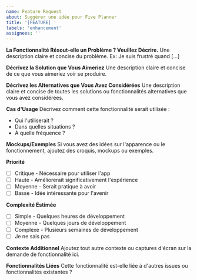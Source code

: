 ```yaml
---
name: Feature Request
about: Suggérer une idée pour Five Planner
title: '[FEATURE] '
labels: 'enhancement'
assignees: ''
---
```


**La Fonctionnalité Résout-elle un Problème ? Veuillez Décrire.**
Une description claire et concise du problème. Ex: Je suis frustré quand [...]

**Décrivez la Solution que Vous Aimeriez**
Une description claire et concise de ce que vous aimeriez voir se produire.

**Décrivez les Alternatives que Vous Avez Considérées**
Une description claire et concise de toutes les solutions ou fonctionnalités alternatives que vous avez considérées.

**Cas d'Usage**
Décrivez comment cette fonctionnalité serait utilisée :

- Qui l'utiliserait ?
- Dans quelles situations ?
- À quelle fréquence ?

**Mockups/Exemples**
Si vous avez des idées sur l'apparence ou le fonctionnement, ajoutez des croquis, mockups ou exemples.

**Priorité**

- [ ] Critique - Nécessaire pour utiliser l'app
- [ ] Haute - Améliorerait significativement l'expérience
- [ ] Moyenne - Serait pratique à avoir
- [ ] Basse - Idée intéressante pour l'avenir

**Complexité Estimée**

- [ ] Simple - Quelques heures de développement
- [ ] Moyenne - Quelques jours de développement
- [ ] Complexe - Plusieurs semaines de développement
- [ ] Je ne sais pas

**Contexte Additionnel**
Ajoutez tout autre contexte ou captures d'écran sur la demande de fonctionnalité ici.

**Fonctionnalités Liées**
Cette fonctionnalité est-elle liée à d'autres issues ou fonctionnalités existantes ?
